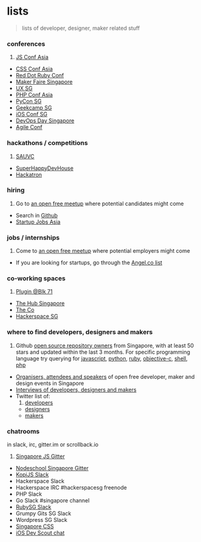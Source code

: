 # lists

> lists of developer, designer, maker related stuff

### conferences

1. [JS Conf Asia](http://jsconf.asia)
- [CSS Conf Asia](http://cssconf.asia)
- [Red Dot Ruby Conf](http://www.reddotrubyconf.com/)
- [Maker Faire Singapore](http://makerfairesingapore.com/)
- [UX SG](http://www.uxsg.org/)
- [PHP Conf Asia](http://phpconf.asia/)
- [PyCon SG](https://pycon.sg/)
- [Geekcamp SG](http://geekcamp.sg/)
- [iOS Conf SG](http://www.iosconf.sg/)
- [DevOps Day Singapore](http://www.devopsdays.org/events/2015-singapore/)
- [Agile Conf](http://agilesingapore.org/)

### hackathons / competitions

1. [SAUVC](http://www.sauvc.org/)
- [SuperHappyDevHouse](http://www.superhappydevhouse.sg/w/page/35369026/FrontPage)
- [Hackatron](http://hackatron.techinasia.com/)

### hiring 

1. Go to [an open free meetup](http://webuild.sg/) where potential candidates might come
- Search in [Github](https://github.com/search?utf8=%E2%9C%93&q=location%3ASingapore&type=Users&ref=advsearch&l=)
- [Startup Jobs Asia](http://www.startupjobs.asia/)

### jobs / internships

1. Come to [an open free meetup](http://webuild.sg/) where potential employers might come
- If you are looking for startups, go through the [Angel.co list](https://angel.co/singapore)

### co-working spaces

1. [Plugin @Blk 71](http://www2.blk71.com/)
- [The Hub Singapore](http://singapore.impacthub.net/)
- [The Co](http://jointhe.co/)
- [Hackerspace SG](http://hackerspaces.org/)

### where to find developers, designers and makers

1. Github [open source repository owners](https://webuild.sg/api/v1/repos) from Singapore, with at least 50 stars and updated within the last 3 months. For specific programming language try querying for [javascript](https://webuild.sg/api/v1/repos/javascript), [python](https://webuild.sg/api/v1/repos/python), [ruby](https://webuild.sg/api/v1/repos/ruby), [objective-c](https://webuild.sg/api/v1/repos/objective-c), [shell](https://webuild.sg/api/v1/repos/shell), [php](https://webuild.sg/api/v1/repos/php)
- [Organisers, attendees and speakers](https://webuild.sg/api/v1/events) of open free developer, maker and design events in Singapore
- [Interviews of developers, designers and makers](http://live.webuild.sg/)
- Twitter list of:
    1. [developers](https://twitter.com/webuildsg/lists/developers/members)
    - [designers](https://twitter.com/webuildsg/lists/designers/members)
    - [makers](https://twitter.com/webuildsg/lists/makers/members) 

### chatrooms

in slack, irc, gitter.im or scrollback.io

1. [Singapore JS Gitter](https://gitter.im/SingaporeJS/discussions)
- [Nodeschool Singapore Gitter](https://gitter.im/nodeschool/singapore)
- [KopiJS Slack](http://kopijs.herokuapp.com)
- Hackerspace Slack
- Hackerspace IRC #hackerspacesg freenode
- PHP Slack
- Go Slack #singapore channel
- [RubySG Slack](http://ruby.sg/)
- Grumpy Gits SG Slack
- Wordpress SG Slack
- [Singapore CSS](https://gitter.im/Singapore-CSS/discussions)
- [iOS Dev Scout chat](https://ios-sg.herokuapp.com/)
